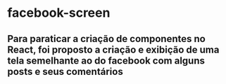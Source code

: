 # facebook-screen

## Para paraticar a criação de componentes no React, foi proposto a criação e exibição de uma tela semelhante ao do facebook com alguns posts e seus comentários

